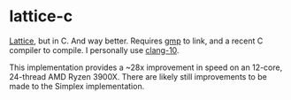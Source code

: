 # lattice-c
[Lattice](https://github.com/rjb3977/Lattice), but in C. And way better. Requires [gmp](https://gmplib.org/) to link, and a recent C compiler to compile. I personally use [clang-10](https://clang.llvm.org/).

This implementation provides a ~28x improvement in speed on an 12-core, 24-thread AMD Ryzen 3900X. There are likely still improvements to be made to the Simplex implementation.
